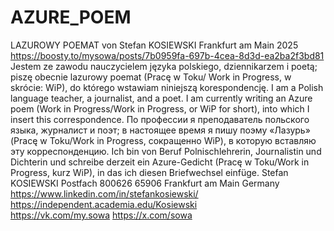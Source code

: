 # AZURE_POEM
LAZUROWY POEMAT von Stefan KOSIEWSKI Frankfurt am Main 2025 
https://boosty.to/mysowa/posts/7b0959fa-697b-4cea-8d3d-ea2ba2f3bd81
Jestem ze zawodu nauczycielem języka polskiego, dziennikarzem i poetą; piszę obecnie lazurowy poemat (Pracę w Toku/ Work in Progress, w skrócie: WiP), do którego wstawiam niniejszą korespondencję.
I am a Polish language teacher, a journalist, and a poet. I am currently writing an Azure poem (Work in Progress/Work in Progress, or WiP for short), into which I insert this correspondence.
По профессии я преподаватель польского языка, журналист и поэт; в настоящее время я пишу поэму «Лазурь» (Pracę w Toku/Work in Progress, сокращенно WiP), в которую вставляю эту корреспонденцию.
Ich bin von Beruf Polnischlehrerin, Journalistin und Dichterin und schreibe derzeit ein Azure-Gedicht (Pracę w Toku/Work in Progress, kurz WiP), in das ich diesen Briefwechsel einfüge.
Stefan KOSIEWSKI Postfach 800626 65906 Frankfurt am Main Germany 
https://www.linkedin.com/in/stefankosiewski/ 
https://independent.academia.edu/Kosiewski  
https://vk.com/my.sowa
https://x.com/sowa 
